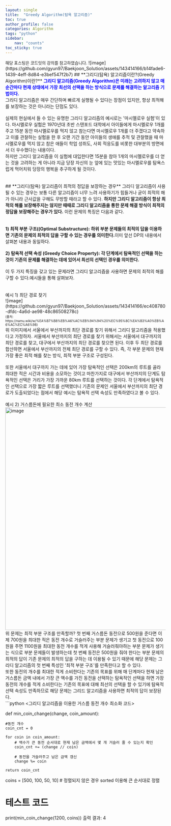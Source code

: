 ```yaml
---
layout: single
title:  "Greedy Algorithm(탐욕 알고리즘)"
toc: true
author_profile: false
categories: Algorithm
tags: "python"
sidebar:
    nav: "counts"
toc_sticky: true
---
```


<head>
  <style>
    table.dataframe {
      white-space: normal;
      width: 100%;
      height: 240px;
      display: block;
      overflow: auto;
      font-family: Arial, sans-serif;
      font-size: 0.9rem;
      line-height: 20px;
      text-align: center;
      border: 0px !important;
    }

    table.dataframe th {
      text-align: center;
      font-weight: bold;
      padding: 8px;
    }

    table.dataframe td {
      text-align: center;
      padding: 8px;
    }

    table.dataframe tr:hover {
      background: #b8d1f3; 
    }

    .output_prompt {
      overflow: auto;
      font-size: 0.9rem;
      line-height: 1.45;
      border-radius: 0.3rem;
      -webkit-overflow-scrolling: touch;
      padding: 0.8rem;
      margin-top: 0;
      margin-bottom: 15px;
      font: 1rem Consolas, "Liberation Mono", Menlo, Courier, monospace;
      color: $code-text-color;
      border: solid 1px $border-color;
      border-radius: 0.3rem;
      word-break: normal;
      white-space: pre;
    }

  .dataframe tbody tr th:only-of-type {
      vertical-align: middle;
  }

  .dataframe tbody tr th {
      vertical-align: top;
  }

  .dataframe thead th {
      text-align: center !important;
      padding: 8px;
  }

  .page__content p {
      margin: 0 0 0px !important;
  }

  .page__content p > strong {
    font-size: 0.8rem !important;
  }

  </style>
</head>
<span style="font-size:13px;">
해당 포스팅은 코드잇의 강의를 참고하였습니다.
</span>
![image](https://github.com/gyun97/Baekjoon_Solution/assets/143414166/b14fade6-1439-4eff-8d84-e3bef547f2b7)
## **그리디(탐욕) 알고리즘이란?(Greedy Algorithm)이란?**
<span style = "color:blue; font-weight:bold;">
그리디 알고리즘(Greedy Algorithm)은 미래는 고려하지 않고 매 순간마다 현재 상태에서 가장 최선의 선택을 하는 방식으로 문제를 해결하는 알고리즘 기법이다.</span><br>
그리디 알고리즘은 매우 간단하며 빠르게 실행될 수 있다는 장점이 있지만, 항상 최적해를 보장하는 것은 아니라는 단점도 있다.
<br>
<br>
실제의 현실에서 들 수 있는 유명한 그리디 알고리즘의 예시로는 '마시멜로우 실험'이 있다. 마시멜로우 실험은 1970년대 초반 스탠포드 대학에서 아이들에게 마시멜로우 1개를 주고 15분 동안 마시멜로우를 먹지 않고 참는다면 마시멜로우 1개를 더 주겠다고 약속하고 이를 관찰하는 실험을 한 후 오랜 기간 동안 아이들의 생애를 추적 및 관찰했을 때 마시멜로우를 먹지 않고 참은 애들이 학업 성취도, 사회 적응도를 비롯한 대부분의 방면에서 더 우수했다는 내용이다.<br>
하지만 그리디 알고리즘을 이 실험에 대입한다면 15분을 참아 1개의 마시멜로우를 더 얻는 것을 고려하는 게 아니라 지금 당장 자신의 눈 앞에 있는 맛있는 마시멜로우를 탐욕스럽게 먹어치워 당장의 행복을 추구하게 될 것이다.<br>
<br>
<br>
## **그리디(탐욕) 알고리즘이 최적의 정답을 보장하는 경우**
그리디 알고리즘이 사용될 수 있는 경우는 보통 다른 알고리즘이 너무 느려 사용하기가 힘들거나 굳이 최적의 해가 아니라 근사값을 구해도 무방할 때라고 할 수 있다. 
<span style = "font-weight:bold;">하지만 그리디 알고리즘이 항상 최적의 해를 보장해주지는 않지만 때때로 그리디 알고리즘을 통한 문제 해결 방식이 최적의 정답을 보장해주는 경우가 있다.</span> 이런 문제의 특징은 다음과 같다.
<br>
<br>
<br>
<span style = "font-weight:bold;">
1) 최적 부분 구조((Optimal Substructure): 하위 부분 문제들의 최적의 답을 이용하면 기존의 문제의 최적의 답을 구할 수 있는 경우를 의미한다.</span>이미 앞선 DP의 내용에서 살펴본 내용과 동일하다.<br>
<br>
<span style = "font-weight:bold;">
2) 탐욕적 선택 속성 (Greedy Choice Property): 각 단계에서 탐욕적인 선택을 하는 것이 기존의 문제를 해결하는 데에 있어서 최선의 선택인 경우를 의미한다.</span>
<br>
<br>
이 두 가지 특징을 갖고 있는 문제라면 그리디 알고리즘을 사용하면 문제의 최적의 해를 구할 수 있다.예시들을 통해 살펴보자.<br>
<br>
<br>
예시 1) 최단 경로 찾기<br>
![image](https://github.com/gyun97/Baekjoon_Solution/assets/143414166/ec408780-dfdc-4a6d-ae98-48c86508278c)
<span style = "font-size:10px;"><br>
(출처: https://namu.wiki/w/%EA%B7%B8%EB%A6%AC%EB%94%94%20%EC%95%8C%EA%B3%A0%EB%A6%AC%EC%A6%98)</span><br>
위 이미지에서 서울에서 부산까지의 최단 경로를 찾기 위해서 그리디 알고리즘을 적용했다고 가정하자. 
서울에서 부산까지의 최단 경로를 찾기 위해서는 서울에서 대구까지의 최단 경로를 찾고, 대구에서 부산까지의 최단 경로를 찾으면 된다. 이후 두 최단 경로를 합산하면 서울에서 부산까지의 전체 최단 경로를 구할 수 있다. 즉, 각 부분 문제의 현재 가장 좋은 최적 해를 찾는 방식, 최적 부분 구조로 구성된다.<br>
<br>
또한 서울에서 대구까지 가는 데에 있어 가장 탐욕적인 선택은 200km의 루트를 골라 최대한 적은 시간과 비용을 소모하는 것이고 마찬가지로 대구에서 부산까지의 단계도 탐욕적인 선택은 거리가 가장 가까운 80km 루트를 선택하는 것이다. 각 단계에서 탐욕적인 선택으로 가장 짧은 루트를 선택했더니 기존의 문제인 서울에서 부산까지의 최단 경로가 도출되었다는 점에서 해당 예시는 탐욕적 선택 속성도 만족하였다고 볼 수 있다.   
<br>
<br>
예시 2) 거스름돈에 필요한 최소 동전 개수 계산<br>
<img width="700" alt="image" src="https://github.com/gyun97/Baekjoon_Solution/assets/143414166/30ba0cf1-0f76-4094-bc65-c4cfc4e3b70d">
위 문제는 최적 부분 구조를 만족할까? 첫 번째 거스름돈 동전으로 500원을 준다면 이제 700원을 최대한 적은 동전 개수로 거슬러주는 부분 문제가 생기고 첫 동전으로 100원을 주면 1100원을 최대한 동전 개수를 적게 사용해 거슬러줘야하는 부분 문제가 생기는 식으로 부분 문제들이 발생하는데 첫 번째 동전은 500원을 줘야 한다는 부분 문제의 최적의 답이 기존 문제의 최적의 답을 구하는 데 이용될 수 있기 때문에 해당 문제는 그리디 알고리즘의 첫 번째 특성인 '최적 부분 구조'를 만족한다고 할 수 있다.   
<br>
또한 동전의 개수를 최대한 적게 소비한다는 기존의 목표를 위해 매 단계마다 현재 남은 거스름돈 금액 내에서 가장 큰 액수를 가진 동전을 선택하는 탐욕적인 선택을 하면 가장 동전의 개수를 적게 소비한다는 기존의 목표에 대해 최선의 선택을 할 수 있기에 탐욕적 선택 속성도 만족하므로 해당 문제는 그리드 알고리즘을 사용하면 최적의 답이 보장된다.  
<br>
```python
<그리디 알고리즘을 이용한 거스름 동전 개수 최소화 코드>

def min_coin_change(change, coin_amount):

    #동전 개수
    coin_cnt = 0

    for coin in coin_amount:
        # 액수가 큰 동전 순서대로 현재 남은 금액에서 몇 개 거슬러 줄 수 있는지 확인
        coin_cnt += (change // coin)

        # 동전을 거슬러주고 남은 금액 갱신
        change %= coin

    return coin_cnt

coins = [500, 100, 50, 10]  # 정렬되지 않은 경우 sorted 이용해 큰 순서대로 정렬


# 테스트 코드
print(min_coin_change(1200, coins))
출력 결과: 4
```